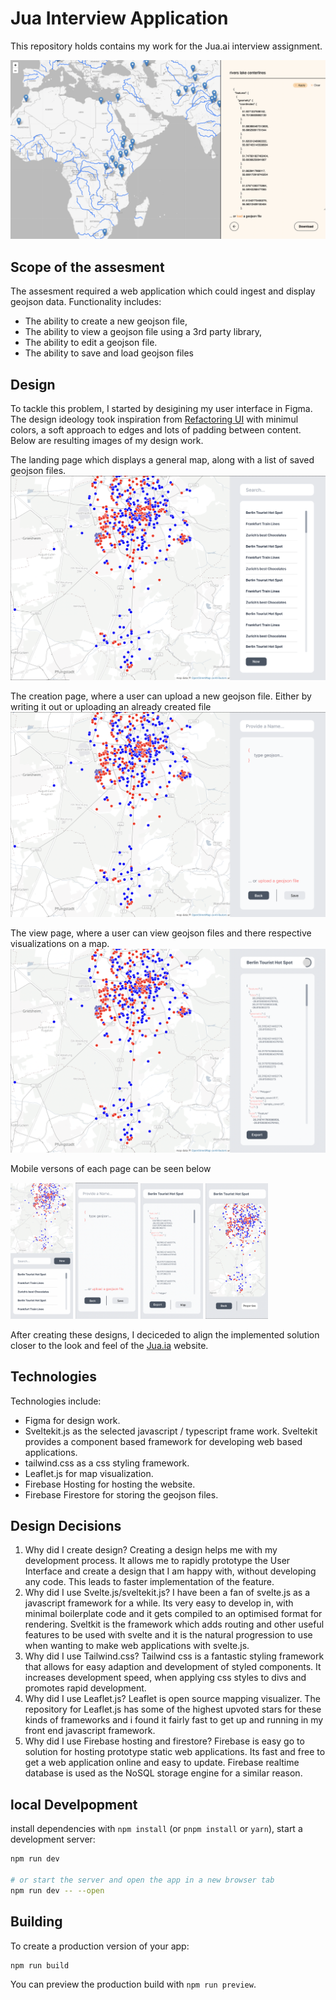 # Jua Interview Application
This repository holds contains my work for the Jua.ai interview assignment.

![home](/static/screenshot.png)

## Scope of the assesment
The assesment required a web application which could ingest and display geojson data. Functionality includes:
* The ability to create a new geojson file,
* The ability to view a geojson file using a 3rd party library,
* The ability to edit a geojson file.
* The ability to save and load geojson files

## Design
To tackle this problem, I started by desigining my user interface in Figma. The design ideology took inspiration from [Refactoring UI](https://www.refactoringui.com/?ref=sidebar) with minimul colors, a soft approach to edges and lots of padding between content. Below are resulting images of my design work.

The landing page which displays a general map, along with a list of saved geojson files.
![home](/figma/Home.png)

The creation page, where a user can upload a new geojson file. Either by writing it out or uploading an already created file
![home](/figma/new.png)

The view page, where a user can view geojson files and there respective visualizations on a map.
![home](/figma/view.png)

Mobile versons of each page can be seen below
<p float="left">
    <img src="https://github.com/MrDaubinet/Jua-Interview-app/blob/master/figma/home-mobile.png" width="100" />
    <img src="https://github.com/MrDaubinet/Jua-Interview-app/blob/master/figma/new-mobile.png" width="100" /> 
    <img src="https://github.com/MrDaubinet/Jua-Interview-app/blob/master/figma/view-mobile1.png" width="100" />
    <img src="https://github.com/MrDaubinet/Jua-Interview-app/blob/master/figma/view-mobile2.png" width="100" />
</p>

After creating these designs, I deciceded to align the implemented solution closer to the look and feel of the [Jua.ia](jua.ai) website.

## Technologies
Technologies include:
* Figma for design work.
* Sveltekit.js as the selected javascript / typescript frame work. Sveltekit provides a component based framework for developing web based applications.
* tailwind.css as a css styling framework.
* Leaflet.js for map visualization.
* Firebase Hosting for hosting the website.
* Firebase Firestore for storing the geojson files.

## Design Decisions
1. Why did I create design?
Creating a design helps me with my development process. It allows me to rapidly prototype the User Interface and create a design that I am happy with, without developing any code. This leads to faster implementation of the feature.
2. Why did I use Svelte.js/sveltekit.js?
I have been a fan of svelte.js as a javascript framework for a while. Its very easy to develop in, with minimal boilerplate code and it gets compiled to an optimised format for rendering. Sveltkit is the framework which adds routing and other useful features to be used with svelte and it is the natural progression to use when wanting to make web applications with svelte.js.
3. Why did I use Tailwind.css?
Tailwind css is a fantastic styling framework that allows for easy adaption and development of styled components. It increases development speed, when applying css styles to divs and promotes rapid development.
4. Why did I use Leaflet.js?
Leaflet is open source mapping visualizer. The repository for Leaflet.js has some of the highest upvoted stars for these kinds of frameworks and i found it fairly fast to get up and running in my front end javascript framework.
5. Why did I use Firebase hosting and firestore?
Firebase is easy go to solution for hosting prototype static web applications. Its fast and free to get a web application online and easy to update. Firebase realtime database is used as the NoSQL storage engine for a similar reason. 
## local Develpopment

install dependencies with `npm install` (or `pnpm install` or `yarn`), start a development server:

```bash
npm run dev

# or start the server and open the app in a new browser tab
npm run dev -- --open
```

## Building

To create a production version of your app:

```bash
npm run build
```

You can preview the production build with `npm run preview`.

